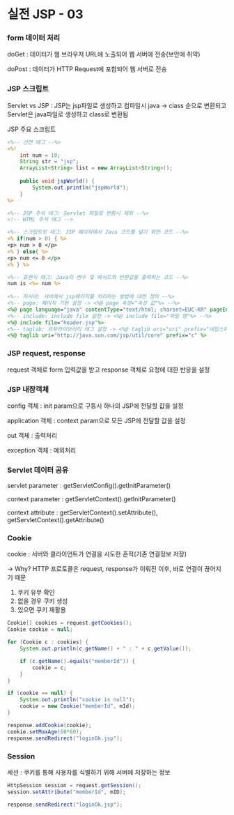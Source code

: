 # 실전 JSP - 03

### form 데이터 처리

doGet :  데이터가 웹 브라우저 URL에 노출되어 웹 서버에 전송(보안에 취약)

doPost : 데이터가 HTTP Request에 포함되어 웹 서버로 전송



### JSP 스크립트

Servlet vs JSP : JSP는 jsp파일로 생성하고 컴파일시 java -> class 순으로 변환되고 Servlet은 java파일로 생성하고 class로 변환됨

JSP 주요 스크립트

```jsp
<%-- 선언 태그 --%>
<%!
    int num = 10;
	String str = "jsp";
	ArrayList<String> list = new ArrayList<String>();
	
	public void jspWorld() {
        System.out.println("jspWorld");
    }
%>

<%-- JSP 주석 태그: Servlet 파일로 변환시 제외 --%>
<!-- HTML 주석 태그 -->

<%-- 스크립트릿 태그: JSP 페이지에서 Java 코드를 넣기 위한 코드 --%>
<% if(num > 0) { %>
<p> num > 0 </p>
<% } else{ %>
<p> num <= 0 </p>
<% } %>

<%-- 표현식 태그: Java의 변수 및 메서드의 반환값을 출력하는 코드 --%>
num is <%= num %>
    
<%-- 지시어: 서버에서 jsp페이지를 처리하는 방법에 대한 정의 --%>
<%-- page: 페이지 기본 설정 -> <%@ page 속성="속성 값"%> --%>
<%@ page language="java" contentType="text/html; charset=EUC-KR" pageEncoding="EUC-KR"%> 
<%-- include: include file 설정 -> <%@ include file="파일 명"%> --%>
<%@ include file="header.jsp"%>
<%-- taglib: 외부라이브러리 태그 설정 -> <%@ taglib uri="uri" prefix="네임스페이스명" %> --%>
<%@ taglib uri="http://java.sun.com/jsp/util/core" prefix="c" %>
```



### JSP request, response

request 객체로 form 입력값을 받고 response 객체로 요청에 대한 반응을 설정



### JSP 내장객체

config 객체 : init param으로 구동시 하나의 JSP에 전달할 값을 설정

application 객체 : context param으로 모든 JSP에 전달할 값을 설정

out 객체 : 출력처리

exception 객체 : 예외처리



### Servlet 데이터 공유

servlet parameter : getServletConfig().getInitParameter()

context parameter : getServletContext().getInitParameter()

context attribute : getServletContext().setAttribute(), getServletContext().getAttribute()



### Cookie

cookie :  서버와 클라이언트가 연결을 시도한 흔적(기존 연결정보 저장)

-> Why? HTTP 프로토콜은 request, response가 이뤄진 이후, 바로 연결이 끊어지기 때문

1. 쿠키 유무 확인
2. 없을 경우 쿠키 생성
3. 있으면 쿠키 재활용

```java
Cookie[] cookies = request.getCookies();
Cookie cookie = null;

for (Cookie c : cookies) {
    System.out.println(c.getName() + " : " + c.getValue());

    if (c.getName().equals("memberId")) {
        cookie = c;
    }
}

if (cookie == null) {
    System.out.println("cookie is null");
    cookie = new Cookie("memberId", mId);
}

response.addCookie(cookie);
cookie.setMaxAge(60*60);
response.sendRedirect("loginOk.jsp");
```



### Session

세션 : 쿠키를 통해 사용자를 식별하기 위해 서버에 저장하는 정보

```java
HttpSession session = request.getSession();
session.setAttribute("memberId", mID);

response.sendRedirect("loginOk.jsp");
```




